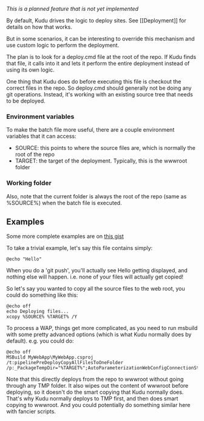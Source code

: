 *This is a planned feature that is not yet implemented*

By default, Kudu drives the logic to deploy sites. See [[Deployment]] for details on how that works.

But in some scenarios, it can be interesting to override this mechanism and use custom logic to perform the deployment.

The plan is to look for a deploy.cmd file at the root of the repo. If Kudu finds that file, it calls into it and lets it perform the entire deployment instead of using its own logic.

One thing that Kudu does do before executing this file is checkout the correct files in the repo. So deploy.cmd should generally not be doing any git operations. Instead, it's working with an existing source tree that needs to be deployed.

### Environment variables

To make the batch file more useful, there are a couple environment variables that it can access:

- SOURCE: this points to where the source files are, which is normally the root of the repo
- TARGET: the target of the deployment. Typically, this is the wwwroot folder


### Working folder

Also, note that the current folder is always the root of the repo (same as %SOURCE%) when the batch file is executed.


## Examples

Some more complete examples are on [this gist](https://gist.github.com/3342182)

To take a trivial example, let's say this file contains simply:

    @echo "Hello"

When you do a 'git push', you'll actually see Hello getting displayed, and nothing else will happen. i.e. none of your files will actually get copied!

So let's say you wanted to copy all the source files to the web root, you could do something like this:

    @echo off
    echo Deploying files...
    xcopy %SOURCE% %TARGET% /Y

To process a WAP, things get more complicated, as you need to run msbuild with some pretty advanced options (which is what Kudu normally does by default). e.g. you could do:

    @echo off
    MSBuild MyWebApp\MyWebApp.csproj /t:pipelinePreDeployCopyAllFilesToOneFolder /p:_PackageTempDir="%TARGET%";AutoParameterizationWebConfigConnectionStrings=false;Configuration=Debug;SolutionDir="%SOURCE%"
    
Note that this directly deploys from the repo to wwwroot without going through any TMP folder. It also wipes out the content of wwwroot before deploying, so it doesn't do the smart copying that Kudu normally does. That's why Kudu normally deploys to TMP first, and then does smart copying to wwwroot. And you could potentially do something similar here with fancier scripts.